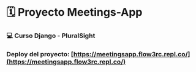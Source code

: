 #  🗓 Proyecto Meetings-App 
### 💻 Curso Django - PluralSight
### Deploy del proyecto: [https://meetingsapp.flow3rc.repl.co/](https://meetingsapp.flow3rc.repl.co/)
